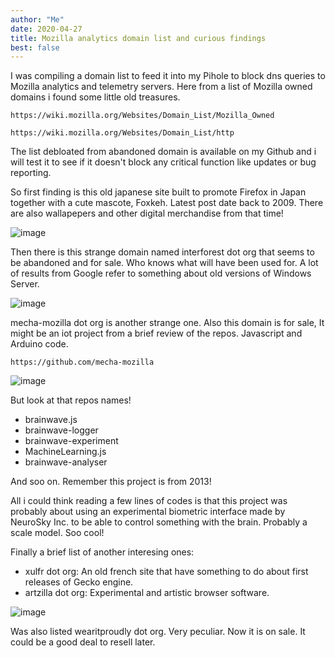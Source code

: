```yaml
---
author: "Me"
date: 2020-04-27
title: Mozilla analytics domain list and curious findings
best: false
---
```


I was compiling a domain list to feed it into my Pihole to block dns queries to Mozilla analytics and telemetry servers. 
Here from a list of Mozilla owned domains i found some little old treasures.

```
https://wiki.mozilla.org/Websites/Domain_List/Mozilla_Owned

https://wiki.mozilla.org/Websites/Domain_List/http
```
The list debloated from abandoned domain is available on my Github and i will test it to see if it doesn't block any critical function like updates or bug reporting.

So first finding is this old japanese site built to promote Firefox in Japan together with a cute mascote, Foxkeh.
Latest post date back to 2009. 
There are also wallapepers and other digital merchandise from that time!

![image](/img/fox.png)

Then there is this strange domain named interforest dot org that seems to be abandoned and for sale. 
Who knows what will have been used for.
A lot of results from Google refer to something about old versions of Windows Server.

![image](/img/fox2.png)

mecha-mozilla dot org is another strange one. Also this domain is for sale, 
It might be an iot project from a brief review of the repos. Javascript and Arduino code.

```
https://github.com/mecha-mozilla
```
![image](/img/fox3.png)

But look at that repos names!

- brainwave.js 
- brainwave-logger
- brainwave-experiment
- MachineLearning.js
- brainwave-analyser

And soo on. Remember this project is from 2013!

All i could think reading a few lines of codes is that this project was probably about using an experimental biometric interface made by NeuroSky Inc. to be able to control something with the brain. Probably a scale model.
Soo cool!

Finally a brief list of another interesing ones:

- xulfr dot org: An old french site that have something to do about first releases of Gecko engine.
- artzilla dot org: Experimental and artistic browser software. 

![image](/img/fox4.jpg)

Was also listed wearitproudly dot org. Very peculiar. Now it is on sale. It could be a good deal to resell later.
